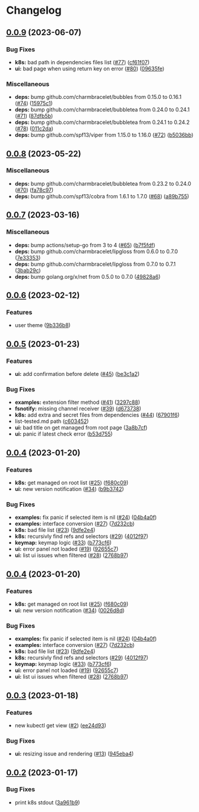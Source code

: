 # Changelog

## [0.0.9](https://github.com/FrangipaneTeam/bean/compare/v0.0.8...v0.0.9) (2023-06-07)


### Bug Fixes

* **k8s:** bad path in dependencies files list ([#77](https://github.com/FrangipaneTeam/bean/issues/77)) ([cf61f07](https://github.com/FrangipaneTeam/bean/commit/cf61f07c05c2aa75c7550be074a2fba20a5fb8aa))
* **ui:** bad page when using return key on error ([#80](https://github.com/FrangipaneTeam/bean/issues/80)) ([09635fe](https://github.com/FrangipaneTeam/bean/commit/09635feff240eaaa5e3ef3cd078fcc3c8972a80a))


### Miscellaneous

* **deps:** bump github.com/charmbracelet/bubbles from 0.15.0 to 0.16.1 ([#74](https://github.com/FrangipaneTeam/bean/issues/74)) ([15975c1](https://github.com/FrangipaneTeam/bean/commit/15975c1a992a179305fd89635e58a29267ff0d33))
* **deps:** bump github.com/charmbracelet/bubbletea from 0.24.0 to 0.24.1 ([#71](https://github.com/FrangipaneTeam/bean/issues/71)) ([87dfb5b](https://github.com/FrangipaneTeam/bean/commit/87dfb5b607603b3f40635e3edff4e7e55f976da8))
* **deps:** bump github.com/charmbracelet/bubbletea from 0.24.1 to 0.24.2 ([#78](https://github.com/FrangipaneTeam/bean/issues/78)) ([011c2da](https://github.com/FrangipaneTeam/bean/commit/011c2dacd1b93e1a1003f33a5c17777d2f8e3d17))
* **deps:** bump github.com/spf13/viper from 1.15.0 to 1.16.0 ([#72](https://github.com/FrangipaneTeam/bean/issues/72)) ([b5036bb](https://github.com/FrangipaneTeam/bean/commit/b5036bbe1f41fc25c1baf4a8ff5f4303d44f304d))

## [0.0.8](https://github.com/FrangipaneTeam/bean/compare/v0.0.7...v0.0.8) (2023-05-22)


### Miscellaneous

* **deps:** bump github.com/charmbracelet/bubbletea from 0.23.2 to 0.24.0 ([#70](https://github.com/FrangipaneTeam/bean/issues/70)) ([fa78c97](https://github.com/FrangipaneTeam/bean/commit/fa78c97ea55536cb979bf7aef42fa9b6040724b4))
* **deps:** bump github.com/spf13/cobra from 1.6.1 to 1.7.0 ([#68](https://github.com/FrangipaneTeam/bean/issues/68)) ([a89b755](https://github.com/FrangipaneTeam/bean/commit/a89b755036b78fc6b625574cf7e1f5834d932bc8))

## [0.0.7](https://github.com/FrangipaneTeam/bean/compare/v0.0.6...v0.0.7) (2023-03-16)


### Miscellaneous

* **deps:** bump actions/setup-go from 3 to 4 ([#65](https://github.com/FrangipaneTeam/bean/issues/65)) ([b7f5fdf](https://github.com/FrangipaneTeam/bean/commit/b7f5fdf78a1013ac420e2e7d7eb80e16c578d687))
* **deps:** bump github.com/charmbracelet/lipgloss from 0.6.0 to 0.7.0 ([7e33353](https://github.com/FrangipaneTeam/bean/commit/7e33353dc0d10ae36db6ee48f02f686122779810))
* **deps:** bump github.com/charmbracelet/lipgloss from 0.7.0 to 0.7.1 ([3bab29c](https://github.com/FrangipaneTeam/bean/commit/3bab29c1155907adc32177831914e58a1995ded5))
* **deps:** bump golang.org/x/net from 0.5.0 to 0.7.0 ([49828a6](https://github.com/FrangipaneTeam/bean/commit/49828a6e0cdc1d19e04f5fbf302462800c19a8ad))

## [0.0.6](https://github.com/FrangipaneTeam/bean/compare/v0.0.5...v0.0.6) (2023-02-12)


### Features

* user theme ([9b336b8](https://github.com/FrangipaneTeam/bean/commit/9b336b8cffc9238db03760b8aba7b7488a7aa846))

## [0.0.5](https://github.com/FrangipaneTeam/bean/compare/v0.0.4...v0.0.5) (2023-01-23)


### Features

* **ui:** add confirmation before delete ([#45](https://github.com/FrangipaneTeam/bean/issues/45)) ([be3c1a2](https://github.com/FrangipaneTeam/bean/commit/be3c1a25ea60572224bc46705661acb47189fb14))


### Bug Fixes

* **examples:** extension filter method ([#41](https://github.com/FrangipaneTeam/bean/issues/41)) ([3297c88](https://github.com/FrangipaneTeam/bean/commit/3297c88efdc0aa6f646fe232c4f60bb5780366bd))
* **fsnotify:** missing channel receiver ([#39](https://github.com/FrangipaneTeam/bean/issues/39)) ([d673738](https://github.com/FrangipaneTeam/bean/commit/d67373844573cab428368902c4bf273eb47b5b31))
* **k8s:** add extra and secret files from dependencies ([#44](https://github.com/FrangipaneTeam/bean/issues/44)) ([67901f6](https://github.com/FrangipaneTeam/bean/commit/67901f6a0d3093bdae86ab233a2fb9e4df008e89))
* list-tested.md path ([c603452](https://github.com/FrangipaneTeam/bean/commit/c6034527ddba1776893d5b54f6aaadddc0bd4c44))
* **ui:** bad title on get managed from root page ([3a8b7cf](https://github.com/FrangipaneTeam/bean/commit/3a8b7cfaabb5d400715ec3b614c359a69350c2c5))
* **ui:** panic if latest check error ([b53d755](https://github.com/FrangipaneTeam/bean/commit/b53d755c2f49c52d8c68fc32dee3086c2d4b33a8))

## [0.0.4](https://github.com/FrangipaneTeam/bean/compare/v0.0.3...v0.0.4) (2023-01-20)


### Features

* **k8s:** get managed on root list ([#25](https://github.com/FrangipaneTeam/bean/issues/25)) ([f680c09](https://github.com/FrangipaneTeam/bean/commit/f680c09f4481042ad6a3cd1a73494f3ca8525d7d))
* **ui:** new version notification ([#34](https://github.com/FrangipaneTeam/bean/issues/34)) ([b9b3742](https://github.com/FrangipaneTeam/bean/commit/b9b37429685ba3f04d77d2b29313f2816de333cc))


### Bug Fixes

* **examples:** fix panic if selected item is nil ([#24](https://github.com/FrangipaneTeam/bean/issues/24)) ([04b4a0f](https://github.com/FrangipaneTeam/bean/commit/04b4a0fd69a8ed545a6dec214a1dc70c5a5999ca))
* **examples:** interface conversion ([#27](https://github.com/FrangipaneTeam/bean/issues/27)) ([7d232cb](https://github.com/FrangipaneTeam/bean/commit/7d232cb372b0ab6c567e639a7df1897fc484bae1))
* **k8s:** bad file list ([#23](https://github.com/FrangipaneTeam/bean/issues/23)) ([9dfe2e4](https://github.com/FrangipaneTeam/bean/commit/9dfe2e44121e527d7595078a25c876c0b4cf6903))
* **k8s:** recursivly find refs and selectors ([#29](https://github.com/FrangipaneTeam/bean/issues/29)) ([4012f97](https://github.com/FrangipaneTeam/bean/commit/4012f974ee80792f2b6412a5b3e2a07dae61c583))
* **keymap:** keymap logic ([#33](https://github.com/FrangipaneTeam/bean/issues/33)) ([b773cf6](https://github.com/FrangipaneTeam/bean/commit/b773cf66f7879af2859ba2cc7d28e8e730a26c7f))
* **ui:** error panel not loaded ([#19](https://github.com/FrangipaneTeam/bean/issues/19)) ([92655c7](https://github.com/FrangipaneTeam/bean/commit/92655c716e20be46bc6dd0315effad5c46ea4d6e))
* **ui:** list ui issues when filtered ([#28](https://github.com/FrangipaneTeam/bean/issues/28)) ([2768b97](https://github.com/FrangipaneTeam/bean/commit/2768b970a23b4322e714bf77006da8d38837c423))

## [0.0.4](https://github.com/FrangipaneTeam/bean/compare/v0.0.3...v0.0.4) (2023-01-20)


### Features

* **k8s:** get managed on root list ([#25](https://github.com/FrangipaneTeam/bean/issues/25)) ([f680c09](https://github.com/FrangipaneTeam/bean/commit/f680c09f4481042ad6a3cd1a73494f3ca8525d7d))
* **ui:** new version notification ([#34](https://github.com/FrangipaneTeam/bean/issues/34)) ([0026d8d](https://github.com/FrangipaneTeam/bean/commit/0026d8d140bed6c98679c55fe0b380a5f837c846))


### Bug Fixes

* **examples:** fix panic if selected item is nil ([#24](https://github.com/FrangipaneTeam/bean/issues/24)) ([04b4a0f](https://github.com/FrangipaneTeam/bean/commit/04b4a0fd69a8ed545a6dec214a1dc70c5a5999ca))
* **examples:** interface conversion ([#27](https://github.com/FrangipaneTeam/bean/issues/27)) ([7d232cb](https://github.com/FrangipaneTeam/bean/commit/7d232cb372b0ab6c567e639a7df1897fc484bae1))
* **k8s:** bad file list ([#23](https://github.com/FrangipaneTeam/bean/issues/23)) ([9dfe2e4](https://github.com/FrangipaneTeam/bean/commit/9dfe2e44121e527d7595078a25c876c0b4cf6903))
* **k8s:** recursivly find refs and selectors ([#29](https://github.com/FrangipaneTeam/bean/issues/29)) ([4012f97](https://github.com/FrangipaneTeam/bean/commit/4012f974ee80792f2b6412a5b3e2a07dae61c583))
* **keymap:** keymap logic ([#33](https://github.com/FrangipaneTeam/bean/issues/33)) ([b773cf6](https://github.com/FrangipaneTeam/bean/commit/b773cf66f7879af2859ba2cc7d28e8e730a26c7f))
* **ui:** error panel not loaded ([#19](https://github.com/FrangipaneTeam/bean/issues/19)) ([92655c7](https://github.com/FrangipaneTeam/bean/commit/92655c716e20be46bc6dd0315effad5c46ea4d6e))
* **ui:** list ui issues when filtered ([#28](https://github.com/FrangipaneTeam/bean/issues/28)) ([2768b97](https://github.com/FrangipaneTeam/bean/commit/2768b970a23b4322e714bf77006da8d38837c423))

## [0.0.3](https://github.com/FrangipaneTeam/bean/compare/v0.0.2...v0.0.3) (2023-01-18)


### Features

* new kubectl get view ([#2](https://github.com/FrangipaneTeam/bean/issues/2)) ([ee24d93](https://github.com/FrangipaneTeam/bean/commit/ee24d9315cf6c7556b2d05388b19341f98e9c152))


### Bug Fixes

* **ui:** resizing issue and rendering ([#13](https://github.com/FrangipaneTeam/bean/issues/13)) ([945eba4](https://github.com/FrangipaneTeam/bean/commit/945eba4cbd7ce93a6d49d9cadf6296b408208399))

## [0.0.2](https://github.com/FrangipaneTeam/bean/compare/v0.0.1...v0.0.2) (2023-01-17)


### Bug Fixes

* print k8s stdout ([3a961b9](https://github.com/FrangipaneTeam/bean/commit/3a961b9453d9a84e7398f7056cf5ce225a714b7c))

